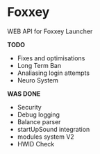 # Foxxey
WEB API for Foxxey Launcher

__TODO__
 - Fixes and optimisations
 - Long Term Ban
 - Analiasing login attempts
 - Neuro System

__WAS DONE__
 - Security
 - Debug logging
 - Balance parser
 - startUpSound integration
 - modules system V2
 - HWID Check
